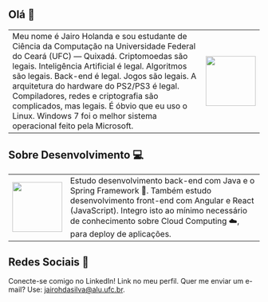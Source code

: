 ## Olá 👋

<table>
  <tr>
    <td align="left" style="width: 100%;">Meu nome é Jairo Holanda e sou estudante de Ciência da Computação na Universidade Federal do Ceará (UFC) — Quixadá. Criptomoedas são legais. Inteligência Artificial é legal. Algoritmos são legais. Back-end é legal. Jogos são legais. A arquitetura do hardware do PS2/PS3 é legal. Compiladores, redes e criptografia são complicados, mas legais. É óbvio que eu uso o Linux. Windows 7 foi o melhor sistema operacional feito pela Microsoft.
    </td>
    <td align="right">
      <img src="https://media.tenor.com/NeJfHqkmdMIAAAAi/tux-linux-penguin.gif" width="100" height="100">
    </td>
  </tr>
</table>

## Sobre Desenvolvimento 💻

<table>
  <tr>
    <td align="right">
      <img src="https://media.tenor.com/64kfxuF34SwAAAAi/clouds-sky.gif" width="100" height="100">
    </td>
    <td style="width: 100%;">
Estudo desenvolvimento back-end com Java e o Spring Framework 🌱. Também estudo desenvolvimento front-end com Angular e React (JavaScript). Integro isto ao mínimo necessário de conhecimento sobre Cloud Computing ☁️, para deploy de aplicações.
    </td>
  </tr>
</table>

## Redes Sociais 👥

Conecte-se comigo no LinkedIn! Link no meu perfil. Quer me enviar um e-mail? Use: [jairohdasilva@alu.ufc.br](mailto:jairohdasilva@alu.ufc.br).
